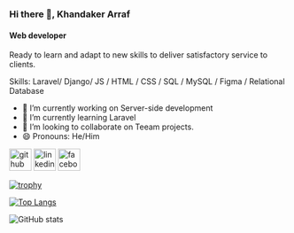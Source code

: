 ### Hi there 👋, Khandaker Arraf
#### Web developer


Ready to learn and adapt to new skills to deliver satisfactory service to clients.

Skills: Laravel/ Django/ JS / HTML / CSS / SQL / MySQL / Figma / Relational Database

- 🔭 I’m currently working on Server-side development 
- 🌱 I’m currently learning Laravel 
- 👯 I’m looking to collaborate on Teeam projects. 
- 😄 Pronouns: He/Him 


[<img src='https://cdn.jsdelivr.net/npm/simple-icons@3.0.1/icons/github.svg' alt='github' height='40'>](https://github.com/Khandakar-Arraf)  [<img src='https://cdn.jsdelivr.net/npm/simple-icons@3.0.1/icons/linkedin.svg' alt='linkedin' height='40'>](https://www.linkedin.com/in/Khandaker-arraf-8727492a5/)  [<img src='https://cdn.jsdelivr.net/npm/simple-icons@3.0.1/icons/facebook.svg' alt='facebook' height='40'>](https://www.facebook.com/arraf.khandakar)  

[![trophy](https://github-profile-trophy.vercel.app/?username=Khandakar-Arraf)](https://github.com/ryo-ma/github-profile-trophy)

[![Top Langs](https://github-readme-stats.vercel.app/api/top-langs/?username=Khandakar-Arraf)](https://github.com/anuraghazra/github-readme-stats)

![GitHub stats](https://github-readme-stats.vercel.app/api?username=Khandakar-Arraf&show_icons=true)  

